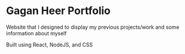 # Gagan Heer Portfolio

Website that I designed to display my previous projects/work and some information about myself

Built using React, NodeJS, and CSS